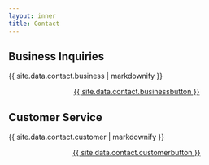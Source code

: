 ```yaml
---
layout: inner
title: Contact
---
```


<div class="contact">
  <div class="md">
    <h2>Business Inquiries</h2>
    <p>{{ site.data.contact.business | markdownify  }}</p>
    <center><a href="{{ site.data.contact.businessbuttonurl }}" class="cta" target="_blank">{{ site.data.contact.businessbutton }}</a></center>
  </div>

  <div class="md">
    <h2>Customer Service</h2>
    <p>{{ site.data.contact.customer | markdownify  }}</p>
    <center><a href="{{ site.data.contact.customerbuttonurl }}" class="cta" target="_blank">{{ site.data.contact.customerbutton }}</a></center>
  </div>
</div>